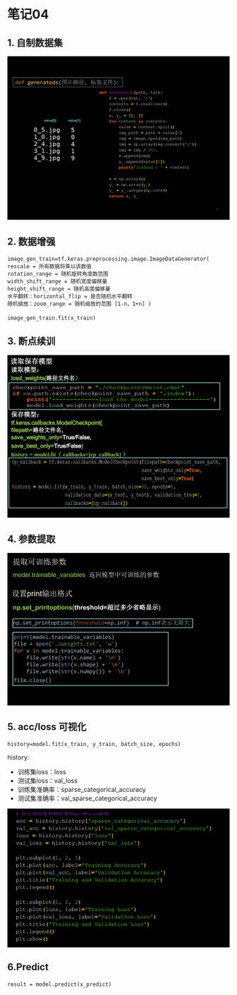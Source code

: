 # 笔记04
## 1. 自制数据集
![alt modelClass_pic](images/generateDataset.png)
## 2. 数据增强
```
image_gen_train=tf.keras.preprocessing.image.ImageDataGenerator(
rescale = 所有数据将乘以该数值
rotation_range = 随机旋转角度数范围
width_shift_range = 随机宽度偏移量
height_shift_range = 随机高度偏移量
水平翻转：horizontal_flip = 是否随机水平翻转
随机缩放：zoom_range = 随机缩放的范围 [1-n，1+n] )

image_gen_train.fit(x_train)
```
## 3. 断点续训  
![alt checkpoint](images/checkpoint.png)

## 4. 参数提取
![alt checkpoint](images/trainable_variables.png)
## 5. acc/loss 可视化
```
history=model.fit(x_train, y_train, batch_size, epochs)
```
history:  
+ 训练集loss：loss
+ 测试集loss：val_loss
+ 训练集准确率：sparse_categorical_accuracy
+ 测试集准确率：val_sparse_categorical_accuracy

![alt checkpoint](images/plotAcc.png)

## 6.Predict
    result = model.predict(x_predict)